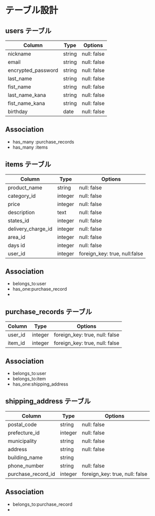 # テーブル設計

## users テーブル

| Column            | Type    | Options        |
| ---------------   | ------- | -------------- |
| nickname          | string  | null: false    |
| email             | string  | null: false    |
| encrypted_password| string  | null: false    |
| last_name         | string  | null: false    |
| fist_name         | string  | null: false    |
| last_name_kana    | string  | null: false    |
| fist_name_kana    | string  | null: false    |
| birthday          | date    | null: false    |

## Association
- has_many :purchase_records
- has_many :items


## items テーブル

| Column             | Type       | Options                      |
| ------------------ | ---------- | ---------------------------- |
| product_name       | string     | null: false                  |
| category_id        | integer    | null: false                  |
| price              | integer    | null: false                  |
| description        | text       | null: false                  |
| states_id          | integer    | null: false                  |
| delivery_charge_id | integer    | null: false                  |
| area_id            | integer    | null: false                  |
| days id            | integer    | null: false                  |
| user_id            | integer    | foreign_key: true, null:false|

## Association
- belongs_to:user
- has_one:purchase_record
- 


## purchase_records テーブル

| Column             | Type        | Options                       |
| ---------------    | ----------- | ----------------------------- |
| user_id            | integer     | foreign_key: true, null: false|
| item_id            | integer     | foreign_key: true, null: false|


## Association
- belongs_to:user
- belongs_to:item
- has_one:shipping_address


## shipping_address テーブル

| Column             | Type         | Options                       |
| ------------------ | ------------ | ----------------------------- |
| postal_code        |   string     | null: false                   |
| prefecture_id      |    integer   | null: false                   |
| municipality       |   string     | null: false                   |
| address            |   string     | null: false                   |
| building_name      |   string     |                               |
| phone_number       |   string     | null: false                   |
| purchase_record_id | integer      | foreign_key: true, null: false|

## Association
 - belongs_to:purchase_record
 - 